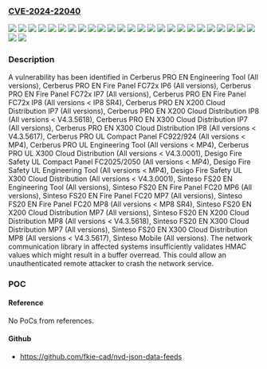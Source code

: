 ### [CVE-2024-22040](https://cve.mitre.org/cgi-bin/cvename.cgi?name=CVE-2024-22040)
![](https://img.shields.io/static/v1?label=Product&message=Cerberus%20PRO%20EN%20Engineering%20Tool&color=blue)
![](https://img.shields.io/static/v1?label=Product&message=Cerberus%20PRO%20EN%20Fire%20Panel%20FC72x%20IP6&color=blue)
![](https://img.shields.io/static/v1?label=Product&message=Cerberus%20PRO%20EN%20Fire%20Panel%20FC72x%20IP7&color=blue)
![](https://img.shields.io/static/v1?label=Product&message=Cerberus%20PRO%20EN%20Fire%20Panel%20FC72x%20IP8&color=blue)
![](https://img.shields.io/static/v1?label=Product&message=Cerberus%20PRO%20EN%20X200%20Cloud%20Distribution%20IP7&color=blue)
![](https://img.shields.io/static/v1?label=Product&message=Cerberus%20PRO%20EN%20X200%20Cloud%20Distribution%20IP8&color=blue)
![](https://img.shields.io/static/v1?label=Product&message=Cerberus%20PRO%20EN%20X300%20Cloud%20Distribution%20IP7&color=blue)
![](https://img.shields.io/static/v1?label=Product&message=Cerberus%20PRO%20EN%20X300%20Cloud%20Distribution%20IP8&color=blue)
![](https://img.shields.io/static/v1?label=Product&message=Cerberus%20PRO%20UL%20Compact%20Panel%20FC922%2F924&color=blue)
![](https://img.shields.io/static/v1?label=Product&message=Cerberus%20PRO%20UL%20Engineering%20Tool&color=blue)
![](https://img.shields.io/static/v1?label=Product&message=Cerberus%20PRO%20UL%20X300%20Cloud%20Distribution&color=blue)
![](https://img.shields.io/static/v1?label=Product&message=Desigo%20Fire%20Safety%20UL%20Compact%20Panel%20FC2025%2F2050&color=blue)
![](https://img.shields.io/static/v1?label=Product&message=Desigo%20Fire%20Safety%20UL%20Engineering%20Tool&color=blue)
![](https://img.shields.io/static/v1?label=Product&message=Desigo%20Fire%20Safety%20UL%20X300%20Cloud%20Distribution&color=blue)
![](https://img.shields.io/static/v1?label=Product&message=Sinteso%20FS20%20EN%20Engineering%20Tool&color=blue)
![](https://img.shields.io/static/v1?label=Product&message=Sinteso%20FS20%20EN%20Fire%20Panel%20FC20%20MP6&color=blue)
![](https://img.shields.io/static/v1?label=Product&message=Sinteso%20FS20%20EN%20Fire%20Panel%20FC20%20MP7&color=blue)
![](https://img.shields.io/static/v1?label=Product&message=Sinteso%20FS20%20EN%20Fire%20Panel%20FC20%20MP8&color=blue)
![](https://img.shields.io/static/v1?label=Product&message=Sinteso%20FS20%20EN%20X200%20Cloud%20Distribution%20MP7&color=blue)
![](https://img.shields.io/static/v1?label=Product&message=Sinteso%20FS20%20EN%20X200%20Cloud%20Distribution%20MP8&color=blue)
![](https://img.shields.io/static/v1?label=Product&message=Sinteso%20FS20%20EN%20X300%20Cloud%20Distribution%20MP7&color=blue)
![](https://img.shields.io/static/v1?label=Product&message=Sinteso%20FS20%20EN%20X300%20Cloud%20Distribution%20MP8&color=blue)
![](https://img.shields.io/static/v1?label=Product&message=Sinteso%20Mobile&color=blue)
![](https://img.shields.io/static/v1?label=Version&message=*%20&color=brightgreen)
![](https://img.shields.io/static/v1?label=Version&message=-%20&color=brightgreen)
![](https://img.shields.io/static/v1?label=Version&message=0%20&color=brightgreen)
![](https://img.shields.io/static/v1?label=Vulnerability&message=CWE-125%3A%20Out-of-bounds%20Read&color=brightgreen)

### Description

A vulnerability has been identified in Cerberus PRO EN Engineering Tool (All versions), Cerberus PRO EN Fire Panel FC72x IP6 (All versions), Cerberus PRO EN Fire Panel FC72x IP7 (All versions), Cerberus PRO EN Fire Panel FC72x IP8 (All versions < IP8 SR4), Cerberus PRO EN X200 Cloud Distribution IP7 (All versions), Cerberus PRO EN X200 Cloud Distribution IP8 (All versions < V4.3.5618), Cerberus PRO EN X300 Cloud Distribution IP7 (All versions), Cerberus PRO EN X300 Cloud Distribution IP8 (All versions < V4.3.5617), Cerberus PRO UL Compact Panel FC922/924 (All versions < MP4), Cerberus PRO UL Engineering Tool (All versions < MP4), Cerberus PRO UL X300 Cloud Distribution (All versions < V4.3.0001), Desigo Fire Safety UL Compact Panel FC2025/2050 (All versions < MP4), Desigo Fire Safety UL Engineering Tool (All versions < MP4), Desigo Fire Safety UL X300 Cloud Distribution (All versions < V4.3.0001), Sinteso FS20 EN Engineering Tool (All versions), Sinteso FS20 EN Fire Panel FC20 MP6 (All versions), Sinteso FS20 EN Fire Panel FC20 MP7 (All versions), Sinteso FS20 EN Fire Panel FC20 MP8 (All versions < MP8 SR4), Sinteso FS20 EN X200 Cloud Distribution MP7 (All versions), Sinteso FS20 EN X200 Cloud Distribution MP8 (All versions < V4.3.5618), Sinteso FS20 EN X300 Cloud Distribution MP7 (All versions), Sinteso FS20 EN X300 Cloud Distribution MP8 (All versions < V4.3.5617), Sinteso Mobile (All versions). The network communication library in affected systems insufficiently validates HMAC values which might result in a buffer overread.This could allow an unauthenticated remote attacker to crash the network service.

### POC

#### Reference
No PoCs from references.

#### Github
- https://github.com/fkie-cad/nvd-json-data-feeds


